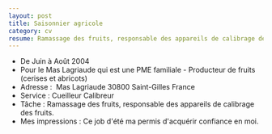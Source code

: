 ```yaml
---
layout: post
title: Saisonnier agricole
category: cv
resume: Ramassage des fruits, responsable des appareils de calibrage des fruits (cerises et abricots).
---
```

* De Juin à Août 2004
* Pour le Mas Lagriaude­ qui est une PME familiale - Producteur de fruits (cerises et abricots)
* Adresse : ­ Mas Lagriaude­ 30800­ Saint-Gilles­ France
* Service : Cueilleur­ Calibreur­
* Tâche : Ramassage des fruits, responsable des appareils de calibrage des fruits.
* Mes impressions : Ce job d'été ma permis d'acquérir confiance en moi.